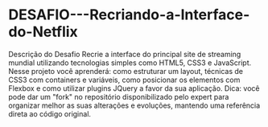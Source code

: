 # DESAFIO---Recriando-a-Interface-do-Netflix
Descrição do Desafio Recrie a interface do principal site de streaming mundial utilizando tecnologias simples como HTML5, CSS3 e JavaScript. Nesse projeto você aprenderá: como estruturar um layout, técnicas de CSS3 com containers e variáveis, como posicionar os elementos com Flexbox e como utilizar plugins JQuery a favor da sua aplicação.  Dica: você pode dar um "fork" no repositório disponibilizado pelo expert para organizar melhor as suas alterações e evoluções, mantendo uma referência direta ao código original.
